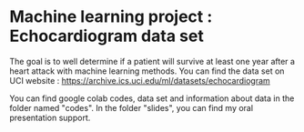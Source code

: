# Machine learning project : Echocardiogram data set

The goal is to well determine if a patient will survive at least one year after a heart attack with machine learning methods.
You can find the data set on UCI website : https://archive.ics.uci.edu/ml/datasets/echocardiogram

You can find google colab codes, data set and information about data in the folder named "codes". In the folder "slides", you can find my oral presentation support. 

